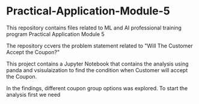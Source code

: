 # Practical-Application-Module-5
This repository contains files related to ML and AI professional training program Practical Application Module 5

The repository ccvers the problem statement related to "Will The Customer Accept the Coupon?"

This project contains a Jupyter Notebook that contains the analysis using panda and vsisulaization to find the condition when Customer will accept the Coupon.

In the findings, different coupon group options was explored. To start the analysis first we need 